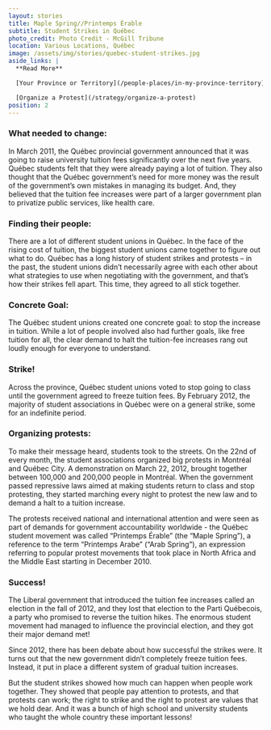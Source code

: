 ```yaml
---
layout: stories
title: Maple Spring//Printemps Érable
subtitle: Student Strikes in Québec
photo_credit: Photo Credit - McGill Tribune
location: Various Locations, Québec
image: /assets/img/stories/quebec-student-strikes.jpg
aside_links: |
  **Read More**

  [Your Province or Territory](/people-places/in-my-province-territory)

  [Organize a Protest](/strategy/organize-a-protest)
position: 2
---
```

### What needed to change:

In March 2011, the Québec provincial government announced that it was going to raise university tuition fees significantly over the next five years.
Québec students felt that they were already paying a lot of tuition. They also thought that the Québec government’s need for more money was the result of the government’s own mistakes in managing its budget. And, they believed that the tuition fee increases were part of a larger government plan to privatize public services, like health care.

### Finding their people:
There are a lot of different student unions in Québec. In the face of the rising cost of tuition, the biggest student unions came together to figure out what to do. Québec has a long history of student strikes and protests – in the past, the student unions didn’t necessarily agree with each other about what strategies to use when negotiating with the government, and that’s how their strikes fell apart. This time, they agreed to all stick together.

### Concrete Goal:
The Québec student unions created one concrete goal: to stop the increase in tuition. While a lot of people involved also had further goals, like free tuition for all, the clear demand to halt the tuition-fee increases rang out loudly enough for everyone to understand.

### Strike!
Across the province, Québec student unions voted to stop going to class until the government agreed to freeze tuition fees. By February 2012, the majority of student associations in Québec were on a general strike, some for an indefinite period.

### Organizing protests:
To make their message heard, students took to the streets. On the 22nd of every month, the student associations organized big protests in Montréal and Québec City. A demonstration on March 22, 2012, brought together between 100,000 and 200,000 people in Montréal. When the government passed repressive laws aimed at making students return to class and stop protesting, they started marching every night to protest the new law and to demand a halt to a tuition increase.

The protests received national and international attention and were seen as part of demands for government accountability worldwide - the Québec student movement was called “Printemps Érable” (the “Maple Spring”), a reference to the term “Printemps Arabe” (“Arab Spring”), an expression referring to popular protest movements that took place in North Africa and the Middle East starting in December 2010.

### Success!
The Liberal government that introduced the tuition fee increases called an election in the fall of 2012, and they lost that election to the Parti Québecois, a party who promised to reverse the tuition hikes. The enormous student movement had managed to influence the provincial election, and they got their major demand met!

Since 2012, there has been debate about how successful the strikes were. It turns out that the new government didn’t completely freeze tuition fees. Instead, it put in place a different system of gradual tuition increases.

But the student strikes showed how much can happen when people work together. They showed that people pay attention to protests, and that protests can work; the right to strike and the right to protest are values that we hold dear. And it was a bunch of high school and university students who taught the whole country these important lessons!
